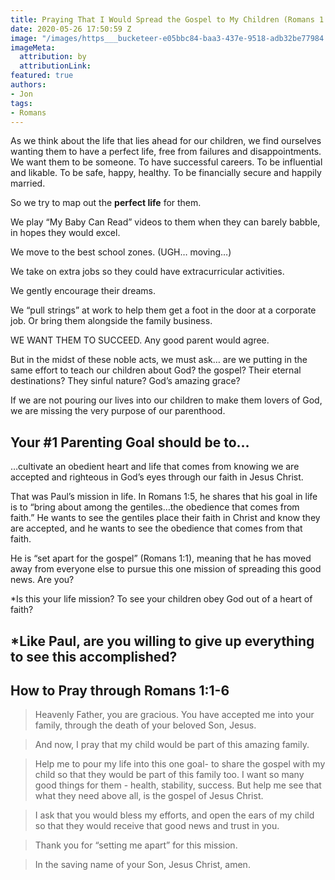 ```yaml
---
title: Praying That I Would Spread the Gospel to My Children (Romans 1:1,5-6)
date: 2020-05-26 17:50:59 Z
image: "/images/https___bucketeer-e05bbc84-baa3-437e-9518-adb32be77984.s3.amazonaws.com_public_images_453e1617-6e1d-4ae6-9837-07552474b306_5472x3648.jpeg"
imageMeta:
  attribution: by
  attributionLink: 
featured: true
authors:
- Jon
tags:
- Romans
---
```


As we think about the life that lies ahead for our children, we find ourselves wanting them to have a perfect life, free from failures and disappointments. We want them to be someone. To have successful careers. To be influential and likable. To be safe, happy, healthy. To be financially secure and happily married.

So we try to map out the **perfect life** for them.

We play “My Baby Can Read” videos to them when they can barely babble, in hopes they would excel.

We move to the best school zones. (UGH… moving…)

We take on extra jobs so they could have extracurricular activities.

We gently encourage their dreams.

We “pull strings” at work to help them get a foot in the door at a corporate job. Or bring them alongside the family business.

WE WANT THEM TO SUCCEED. Any good parent would agree.

But in the midst of these noble acts, we must ask… are we putting in the same effort to teach our children about God? the gospel? Their eternal destinations? They sinful nature? God’s amazing grace?

If we are not pouring our lives into our children to make them lovers of God, we are missing the very purpose of our parenthood.

## Your #1 Parenting Goal should be to…


…cultivate an obedient heart and life that comes from knowing we are accepted and righteous in God’s eyes through our faith in Jesus Christ.

That was Paul’s mission in life. In Romans 1:5, he shares that his goal in life is to “bring about among the gentiles…the obedience that comes from faith.” He wants to see the gentiles place their faith in Christ and know they are accepted, and he wants to see the obedience that comes from that faith.

He is “set apart for the gospel” (Romans 1:1), meaning that he has moved away from everyone else to pursue this one mission of spreading this good news. Are you?

*Is this your life mission? To see your children obey God out of a heart of faith?

*Like Paul, are you willing to give up everything to see this accomplished?
---
## How to Pray through Romans 1:1-6

> Heavenly Father, you are gracious. You have accepted me into your family, through the death of your beloved Son, Jesus.

> And now, I pray that my child would be part of this amazing family.

> Help me to pour my life into this one goal- to share the gospel with my child so that they would be part of this family too. I want so many good things for them - health, stability, success. But help me see that what they need above all, is the gospel of Jesus Christ.

> I ask that you would bless my efforts, and open the ears of my child so that they would receive that good news and trust in you.

> Thank you for “setting me apart” for this mission.

> In the saving name of your Son, Jesus Christ, amen. 

